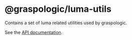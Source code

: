 # @graspologic/luma-utils

Contains a set of luma related utilities used by graspologic.

See the [API documentation](./dist/docs/globals.md).
